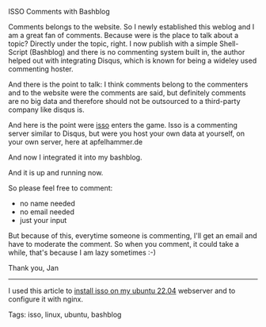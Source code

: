 ISSO Comments with Bashblog

Comments belongs to the website. So I newly established this weblog and I am a great fan of comments. 
Because were is the place to talk about a topic? Directly under the topic, 
right. I now publish with a simple Shell-Script (Bashblog) and there is
no commenting system built in, the author helped out with integrating
Disqus, which is known for being a wideley used commenting hoster. 

And there is the point to talk: I think comments belong to the commenters
and to the website were the comments are said, but definitely comments are 
no big data and therefore should not be outsourced to a third-party company 
like disqus is.

And here is the point were [isso](https://isso-comments.de/) enters the game. 
Isso is a commenting server similar to Disqus, but were you host your own
data at yourself, on your own server, here at apfelhammer.de

And now I integrated it into my bashblog.

And it is up and running now. 

So please feel free to comment:

* no name needed
* no email needed
* just your input

But because of this, everytime someone is commenting, I'll get an email and have
to moderate the comment. So when you comment, it could take a while, that's
because I am lazy sometimes :-)

Thank you,
Jan

<hr>

I used this article to [install isso on my ubuntu 22.04](https://confluence.jaytaala.com/display/TKB/Installing%2C+configuring%2C+and+integrating+isso+%28commenting+web+app%29+into+Confluence) webserver and to 
configure it with nginx. 

Tags: isso, linux, ubuntu, bashblog
